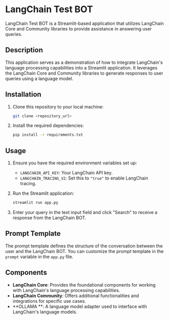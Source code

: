 # LangChain Test BOT

LangChain Test BOT is a Streamlit-based application that utilizes LangChain Core and Community libraries to provide assistance in answering user queries.

## Description

This application serves as a demonstration of how to integrate LangChain's language processing capabilities into a Streamlit application. It leverages the LangChain Core and Community libraries to generate responses to user queries using a language model.

## Installation

1. Clone this repository to your local machine:

    ```bash
    git clone <repository_url>
    ```

2. Install the required dependencies:

    ```bash
    pip install -r requirements.txt
    ```

## Usage

1. Ensure you have the required environment variables set up:

    - `LANGCHAIN_API_KEY`: Your LangChain API key.
    - `LANGCHAIN_TRACING_V2`: Set this to `"true"` to enable LangChain tracing.

2. Run the Streamlit application:

    ```bash
    streamlit run app.py
    ```

3. Enter your query in the text input field and click "Search" to receive a response from the LangChain BOT.

## Prompt Template

The prompt template defines the structure of the conversation between the user and the LangChain BOT. You can customize the prompt template in the `prompt` variable in the `app.py` file.

## Components

- **LangChain Core**: Provides the foundational components for working with LangChain's language processing capabilities.
- **LangChain Community**: Offers additional functionalities and integrations for specific use cases.
- **OLLAMA **: A language model adapter used to interface with LangChain's language models.


